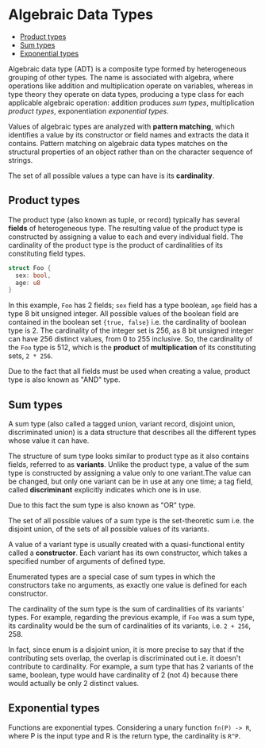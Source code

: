 # Algebraic Data Types

<!-- TOC -->

- [Product types](#product-types)
- [Sum types](#sum-types)
- [Exponential types](#exponential-types)

<!-- /TOC -->


Algebraic data type (ADT) is a composite type formed by heterogeneous grouping of other types. The name is associated with algebra, where operations like addition and multiplication operate on variables, whereas in type theory they operate on data types, producing a type class for each applicable algebraic operation: addition produces _sum types_, multiplication _product types_, exponentiation _exponential types_.

Values of algebraic types are analyzed with **pattern matching**, which identifies a value by its constructor or field names and extracts the data it contains. Pattern matching on algebraic data types matches on the structural properties of an object rather than on the character sequence of strings.

The set of all possible values a type can have is its **cardinality**.


## Product types
The product type (also known as tuple, or record) typically has several **fields** of heterogeneous type. The resulting value of the product type is constructed by assigning a value to each and every individual field. The cardinality of the product type is the product of cardinalities of its constituting field types.

```rust
struct Foo {
  sex: bool,
  age: u8
}
```

In this example, `Foo` has 2 fields; `sex` field has a type boolean, `age` field has a type 8 bit unsigned integer. All possible values of the boolean field are contained in the boolean set `{true, false}` i.e. the cardinality of boolean type is 2. The cardinality of the integer set is 256, as 8 bit unsigned integer can have 256 distinct values, from 0 to 255 inclusive. So, the cardinality of the `Foo` type is 512, which is the **product** of **multiplication** of its constituting sets, `2 * 256`.

Due to the fact that all fields must be used when creating a value, product type is also known as "AND" type.


## Sum types
A sum type (also called a tagged union, variant record, disjoint union, discriminated union) is a data structure that describes all the different types whose value it can have.

The structure of sum type looks similar to product type as it also contains fields, referred to as **variants**. Unlike the product type, a value of the sum type is constructed by assigning a value only to one variant.The value can be changed, but only one variant can be in use at any one time; a tag field, called **discriminant** explicitly indicates which one is in use.

Due to this fact the sum type is also known as "OR" type. 

The set of all possible values of a sum type is the set-theoretic sum i.e. the disjoint union, of the sets of all possible values of its variants.

A value of a variant type is usually created with a quasi-functional entity called a **constructor**. Each variant has its own constructor, which takes a specified number of arguments of defined type.

Enumerated types are a special case of sum types in which the constructors take no arguments, as exactly one value is defined for each constructor.

The cardinality of the sum type is the sum of cardinalities of its variants' types. For example, regarding the previous example, if `Foo` was a sum type, its cardinality would be the sum of cardinalities of its variants, i.e. `2 + 256`, 258.

In fact, since enum is a disjoint union, it is more precise to say that if the contributing sets overlap, the overlap is discriminated out i.e. it doesn't contribute to cardinality. For example, a sum type that has 2 variants of the same, boolean, type would have cardinality of 2 (not 4) because there would actually be only 2 distinct values.


## Exponential types
Functions are exponential types. Considering a unary function `fn(P) -> R`, where P is the input type and R is the return type, the cardinality is `R^P`.
